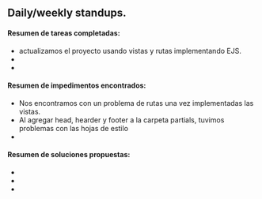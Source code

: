 ## Daily/weekly standups.

#### Resumen de tareas completadas:

- actualizamos el proyecto usando vistas y rutas implementando EJS.
- 
- 

#### Resumen de impedimentos encontrados:

- Nos encontramos con un problema de rutas una vez implementadas las vistas.
- Al agregar head, hearder y footer a la carpeta partials, tuvimos problemas con las hojas de estilo
- 

#### Resumen de soluciones propuestas:

- 
- 
- 

